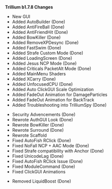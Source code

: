 **Trillium b1.7.8 Changes**
+ New GUI
+ Added AutoBuilder (Done)
+ Added AntiFireBall (Done)
+ Added AntiFriendHit (Done)
+ Added BowKiller (Done)
+ Added RemoveXPDesync (Done)
+ Added FastSwim (Done)
+ Added Strafe Custom Mode (Done)
+ Added LoadingScreen (Done)
+ Added Jesus NCP Mode (Done)
+ Added Criticals PacketAlt Mode (Done)
+ Added MainMenu Shaders
+ Added XCarry (Done)
+ Added UnfocusedCPU (Done)
+ Added Auto ClickGUI Scale Optimization
+ Added FadeOut Animation for DamageParticles
+ Added FadeOut Animation for BackTrack
+ Added Troubleshooting into TrilliumSpy (Done)

* Security Advencements (Done)
* Rewrote AuthGUI Look (Done)
* Rewrote BowKiller (Done)
* Rewrote Surround (Done)
* Rewrote Scaffold
* Fixed AutoFish RClick (Done)
* Fixed NoFall NCP + AAC Mode (Done)
* Fixed Strafe compatibility with Anchor (Done)
* Fixed UnicodeLag (Done)
* Fixed AutoFish RClick Issue (Done)
* Fixed ModuleCommand (Done)
* Fixed ClickGUI Animations

- Removed LiquidBoost (Done)
